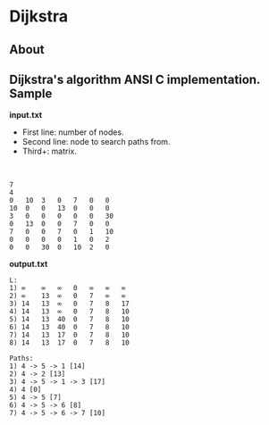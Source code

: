 Dijkstra
========
About
-----
Dijkstra's algorithm ANSI C implementation.
Sample
------
**input.txt**
 
* First line: number of nodes.
* Second line: node to search paths from.
* Third+: matrix.
 
&nbsp;

	7
	4
	0	10	3	0	7	0	0
	10	0	0	13	0	0	0
	3	0	0	0	0	0	30
	0	13	0	0	7	0	0
	7	0	0	7	0	1	10
	0	0	0	0	1	0	2
	0	0	30	0	10	2	0

**output.txt**

	L:
	1) ∞	∞	∞	0	∞	∞	∞	
	2) ∞	13	∞	0	7	∞	∞	
	3) 14	13	∞	0	7	8	17	
	4) 14	13	∞	0	7	8	10	
	5) 14	13	40	0	7	8	10	
	6) 14	13	40	0	7	8	10	
	7) 14	13	17	0	7	8	10	
	8) 14	13	17	0	7	8	10	
	
	Paths:
	1) 4 -> 5 -> 1 [14]
	2) 4 -> 2 [13]
	3) 4 -> 5 -> 1 -> 3 [17]
	4) 4 [0]
	5) 4 -> 5 [7]
	6) 4 -> 5 -> 6 [8]
	7) 4 -> 5 -> 6 -> 7 [10]
